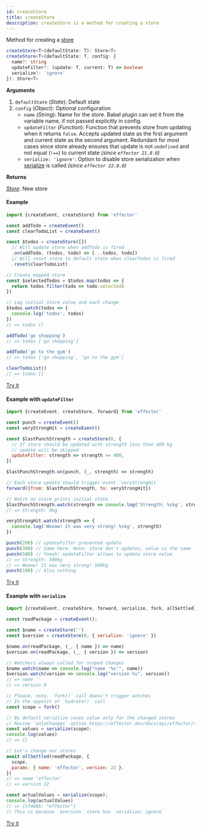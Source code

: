 ```yaml
---
id: createStore
title: createStore
description: createStore is a method for creating a store
---
```


Method for creating a [store](./Store.md)

```ts
createStore<T>(defaultState: T): Store<T>
createStore<T>(defaultState: T, config: {
  name?: string
  updateFilter?: (update: T, current: T) => boolean
  serialize?: 'ignore'
}): Store<T>
```

**Arguments**

1. `defaultState` (_State_): Default state
2. `config` (_Object_): Optional configuration
   - `name` (_String_): Name for the store. Babel plugin can set it from the variable name, if not passed explicitly in config.
   - `updateFilter` (_Function_): Function that prevents store from updating when it returns `false`. Accepts updated state as the first argument and current state as the second argument. Redundant for most cases since store already ensures that update is not `undefined` and not equal (`!==`) to current state _(since `effector 21.8.0`)_
   - `serialize: 'ignore'`: Option to disable store serialization when [serialize](./serialize.md) is called _(since `effector 22.0.0`)_

**Returns**

[_Store_](Store.md): New store

#### Example

```js
import {createEvent, createStore} from 'effector'

const addTodo = createEvent()
const clearTodoList = createEvent()

const $todos = createStore([])
  // Will update store when addTodo is fired
  .on(addTodo, (todos, todo) => [...todos, todo])
  // Will reset store to default state when clearTodos is fired
  .reset(clearTodoList)

// Create mapped store
const $selectedTodos = $todos.map(todos => {
  return todos.filter(todo => todo.selected)
})

// Log initial store value and each change
$todos.watch(todos => {
  console.log('todos', todos)
})
// => todos []

addTodo('go shopping')
// => todos ['go shopping']

addTodo('go to the gym')
// => todos ['go shopping', 'go to the gym']

clearTodoList()
// => todos []

```

[Try it](https://share.effector.dev/MNibrAFC)

#### Example with `updateFilter`

```js
import {createEvent, createStore, forward} from 'effector'

const punch = createEvent()
const veryStrongHit = createEvent()

const $lastPunchStrength = createStore(0, {
  // If store should be updated with strength less than 400 kg
  // update will be skipped
  updateFilter: strength => strength >= 400,
})

$lastPunchStrength.on(punch, (_, strength) => strength)

// Each store update should trigger event `veryStrongHit`
forward({from: $lastPunchStrength, to: veryStrongHit})

// Watch on store prints initial state
$lastPunchStrength.watch(strength => console.log('Strength: %skg', strength))
// => Strength: 0kg

veryStrongHit.watch(strength => {
  console.log('Wooow! It was very strong! %skg', strength)
})

punch(200) // updateFilter prevented update
punch(300) // Same here. Note: store don't updates, value is the same `0`
punch(500) // Yeeah! updateFilter allows to update store value
// => Strength: 500kg
// => Wooow! It was very strong! 500kg
punch(100) // Also nothing
```

[Try it](https://share.effector.dev/rtxfqObf)


#### Example with `serialize`

```js
import {createEvent, createStore, forward, serialize, fork, allSettled} from 'effector'

const readPackage = createEvent();

const $name = createStore('')
const $version = createStore(0, { serialize: 'ignore' })

$name.on(readPackage, (_, { name }) => name)
$version.on(readPackage, (_, { version }) => version)

// Watchers always called for scoped changes
$name.watch(name => console.log("name '%s'", name))
$version.watch(version => console.log("version %s", version))
// => name ''
// => version 0

// Please, note, `fork()` call doesn't trigger watches
// In the opposit of `hydrate()` call
const scope = fork()

// By default serialize saves value only for the changed stores
// Review `onlyChanges` option https://effector.dev/docs/api/effector/serialize
const values = serialize(scope);
console.log(values)
// => {}

// Let's change our stores
await allSettled(readPackage, {
  scope,
  params: { name: 'effector', version: 22 },
})
// => name 'effector'
// => version 22

const actualValues = serialize(scope);
console.log(actualValues)
// => {n74m6b: "effector"}
// This is because `$version` store has `serialize: ignore`
```

[Try it](https://share.effector.dev/PCX0QT6d)
